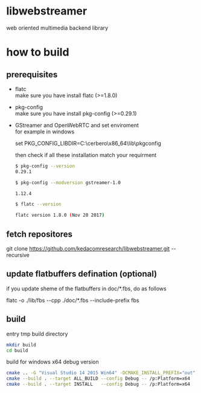 # libwebstreamer
web oriented multimedia backend library


# how to build


## prerequisites
  * flatc  
    make sure you have install flatc (>=1.8.0)

  * pkg-config  
    make sure you have install pkg-config (>=0.29.1)
  
  * GStreamer and OpenWebRTC and set enviroment  
    for example in windows  

    set PKG_CONFIG_LIBDIR=C:\cerbero\x86_64\lib\pkgconfig


    then check if all these installation match your requirment  
    ```bash
    $ pkg-config --version
    0.29.1

    $ pkg-config --modversion gstreamer-1.0

    1.12.4

    $ flatc --version
    
    flatc version 1.8.0 (Nov 20 2017)

    ```

## fetch repositores
git clone https://github.com/kedacomresearch/libwebstreamer.git --recursive

## update flatbuffers defination (optional)
if you update sheme of the flatbuffers in doc/*.fbs, do as follows

flatc -o ./lib/fbs --cpp ./doc/*.fbs --include-prefix fbs

## build


entry tmp build directory 
```bash
mkdir build
cd build
```
build for windows x64 debug version

```bash
cmake .. -G "Visual Studio 14 2015 Win64" -DCMAKE_INSTALL_PREFIX="out" 
cmake --build . --target ALL_BUILD --config Debug -- /p:Platform=x64  
cmake --build . --target INSTALL   --config Debug -- /p:Platform=x64  

```